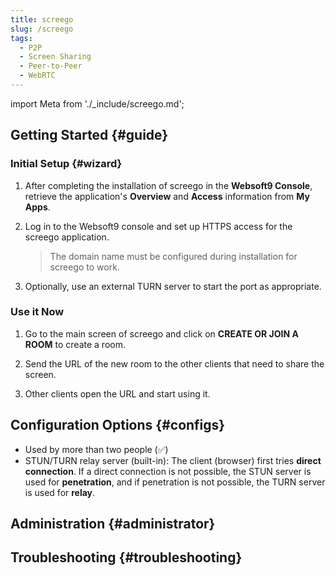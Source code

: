 ```yaml
---
title: screego
slug: /screego
tags:
  - P2P
  - Screen Sharing
  - Peer-to-Peer
  - WebRTC
---
```


import Meta from './\_include/screego.md';

<Meta name="meta" />

## Getting Started {#guide}

### Initial Setup {#wizard}

1. After completing the installation of screego in the **Websoft9 Console**, retrieve the application's **Overview** and **Access** information from **My Apps**.

2. Log in to the Websoft9 console and set up HTTPS access for the screego application.

   > The domain name must be configured during installation for screego to work.

3. Optionally, use an external TURN server to start the port as appropriate.

### Use it Now

1. Go to the main screen of screego and click on **CREATE OR JOIN A ROOM** to create a room.

2. Send the URL of the new room to the other clients that need to share the screen.

3. Other clients open the URL and start using it.

## Configuration Options {#configs}

- Used by more than two people (✅)
- STUN/TURN relay server (built-in): The client (browser) first tries **direct connection**. If a direct connection is not possible, the STUN server is used for **penetration**, and if penetration is not possible, the TURN server is used for **relay**.

## Administration {#administrator}

## Troubleshooting {#troubleshooting}
